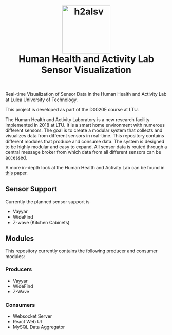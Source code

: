 <div align="center">
  <p>
    <h1>
      <a href="https://github.com/kottz/h2alsv">
        <img src="/img/h2alsv_logo.svg" alt="h2alsv" height="150"/>
      </a>
      <br />
      Human Health and Activity Lab Sensor Visualization
    </h1>
    <br />
  </p>
</div>

Real-time Visualization of Sensor Data in the Human Health and Activity Lab at
Lulea University of Technology.

This project is developed as part of the D0020E course at LTU.

The Human Health and Activity Laboratory is a new research facility implemented
in 2018 at LTU. It is a smart home environment with numerous different sensors.
The goal is to create a modular system that collects and visualizes data from
different sensors in real-time. This repository contains different modules
that produce and consume data. The system is designed to be highly modular and
easy to expand. All sensor data is routed through a central message broker from
which data from all different sensors can be accessed.

A more in-depth look at the Human Health and Activity Lab can be found in
[this](http://ltu.diva-portal.org/smash/record.jsf?pid=diva2:1290940) paper.

## Sensor Support

Currently the planned sensor support is

* Vayyar
* WideFind
* Z-wave (Kitchen Cabinets)

## Modules

This repository currently contains the following producer and consumer modules:

### Producers
* Vayyar
* WideFind
* Z-Wave

### Consumers
* Websocket Server
* React Web UI
* MySQL Data Aggregator

